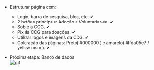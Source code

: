 - Estruturar página com:
  - Login, barra de pesquisa, blog, etc. ✔
  - 2 botões principais: Adoção e Voluntariar-se. ✔
  - Sobre a CCG. ✔
  - Pix da CCG para doações. ✔
  - Utilizar logos e imagens da CCG. ✔
  - Coloração das páginas: Preto( #000000 ) e amarelo( #ffda05e7 / yellow msm ). ✔

- Próxima etapa: Banco de dados <br>
![gif](https://upload.wikimedia.org/wikipedia/commons/b/b9/Youtube_loading_symbol_1_(wobbly).gif)
